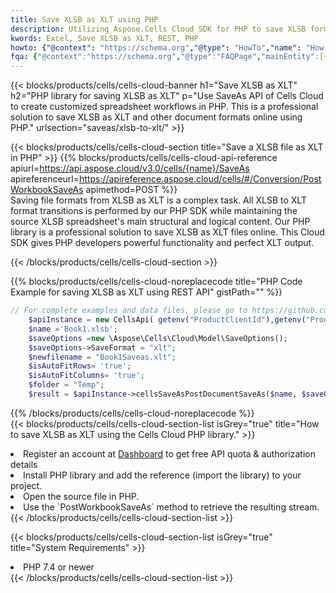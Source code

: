 ```yaml
---
title: Save XLSB as XLT using PHP 
description: Utilizing Aspose.Cells Cloud SDK for PHP to save XLSB format file as XLT format file. 
kwords: Excel, Save XLSB as XLT, REST, PHP
howto: {"@context": "https://schema.org","@type": "HowTo","name": "How to save XLSB as XLT using the Cells Cloud PHP library.","description": "How to save XLSB as XLT using the Cells Cloud PHP library.","image": {"@type": "ImageObject"},"url": "/php/saveas/xlsb-to-xlt/","step": [{ "@type": "HowToStep","name": "How to save XLSB as XLT using the Cells Cloud PHP library. step 1", "image": {"@type": "ImageObject",},"url": "/php/saveas/xlsb-to-xlt/","text": "Register an account at <a href='https://dashboard.aspose.cloud/'>Dashboard</a> to get free API quota & authorization details",},{ "@type": "HowToStep","name": "How to save XLSB as XLT using the Cells Cloud PHP library. step 1", "image": {"@type": "ImageObject",},"url": "/php/saveas/xlsb-to-xlt/","text": "Install PHP library and add the reference (import the library) to your project.",},{ "@type": "HowToStep","name": "How to save XLSB as XLT using the Cells Cloud PHP library. step 1", "image": {"@type": "ImageObject",},"url": "/php/saveas/xlsb-to-xlt/","text": "Open the source file in PHP.",},{ "@type": "HowToStep","name": "How to save XLSB as XLT using the Cells Cloud PHP library. step 1", "image": {"@type": "ImageObject",},"url": "/php/saveas/xlsb-to-xlt/","text": "Use the `PostWorkbookSaveAs` method to retrieve the resulting stream.",}, ],"supply": {"@type": "HowToSupply","name": "document"},"tool": [{"@type": "HowToTool","name": "phpstorm, Visual Studio Code, Eclipse"},{"@type": "HowToTool","name": "Aspose Cells"}],"totalTime": "PT6M"}
fqa: {"@context":"https://schema.org","@type":"FAQPage","mainEntity":[{"@type":"Question","name":"Why save file as other formats file in C# using REST API?","acceptedAnswer":{"@type":"Answer","text":"Documents are encoded in many ways, and some files may be incompatible with the software you use. To open and read such files, just save them as appropriate file formats.<br/><ol><li>Install .NET SDK and add the reference (import the library) to your project.</li><li>Open the source file in C# using REST API.</li><li>Call the PostWorkbookSaveAsRequest() method, passing an output filename with required extension.</li><li>Get the result of save as a separate file.</li></ol>"}},{"@type":"Question","name":"What file formats can I save as with your C# library?","acceptedAnswer":{"@type":"Answer","text":"We support a variety of file formats for conversion using .NET library, including XLSX, Excel, xls , PDF, CSV, HTML, Markdown, XML, PNG, JPG, TIFF, Json, TXT and many more."}},{"@type":"Question","name":"What is the maximum allowed file size for conversion using this .NET library?","acceptedAnswer":{"@type":"Answer","text":"There are no file size limits for format conversions using .NET library."}}]}
---
```



{{< blocks/products/cells/cells-cloud-banner h1="Save XLSB as XLT" h2="PHP library for saving XLSB as XLT" p="Use SaveAs API of Cells Cloud to create customized spreadsheet workflows in PHP. This is a professional solution to save XLSB as XLT and other document formats online using PHP." urlsection="saveas/xlsb-to-xlt/" >}}

{{< blocks/products/cells/cells-cloud-section  title="Save a XLSB file as XLT in PHP" >}}
{{% blocks/products/cells/cells-cloud-api-reference  apiurl=https://api.aspose.cloud/v3.0/cells/{name}/SaveAs  apireferenceurl=https://apireference.aspose.cloud/cells/#/Conversion/PostWorkbookSaveAs  apimethod=POST %}}
<br/>
Saving file formats from XLSB as XLT is a complex task. All XLSB to XLT format transitions is performed by our PHP SDK while maintaining the source XLSB spreadsheet's main structural and logical content. Our PHP library is a professional solution to save XLSB as XLT files online. This Cloud SDK gives PHP developers powerful functionality and perfect XLT output.

{{< /blocks/products/cells/cells-cloud-section >}}

{{% blocks/products/cells/cells-cloud-noreplacecode title="PHP Code Example for saving XLSB as XLT using REST API" gistPath="" %}}
  
```php
// For complete examples and data files, please go to https://github.com/aspose-cells-cloud/aspose-cells-cloud-php/
    $apiInstance = new CellsApi( getenv("ProductClientId"),getenv("ProductClientSecret") );
    $name ='Book1.xlsb';
    $saveOptions =new \Aspose\Cells\Cloud\Model\SaveOptions();
    $saveOptions->SaveFormat = "xlt";
    $newfilename = "Book1Saveas.xlt";
    $isAutoFitRows= 'true';
    $isAutoFitColumns= 'true';
    $folder = "Temp";
    $result = $apiInstance->cellsSaveAsPostDocumentSaveAs($name, $saveOptions, $newfilename,$isAutoFitRows, $isAutoFitColumns, $folder);
```
  
{{% /blocks/products/cells/cells-cloud-noreplacecode  %}}
<br/>
{{< blocks/products/cells/cells-cloud-section-list isGrey="true"  title="How to save XLSB as XLT using the Cells Cloud PHP library." >}}
<li>Register an account at <a href="https://dashboard.aspose.cloud/">Dashboard</a> to get free API quota & authorization details</li>
<li>Install PHP library and add the reference (import the library) to your project.</li>
<li>Open the source file in PHP.</li>
<li>Use the `PostWorkbookSaveAs` method to retrieve the resulting stream.</li>
{{< /blocks/products/cells/cells-cloud-section-list >}}

{{< blocks/products/cells/cells-cloud-section-list isGrey="true"  title="System Requirements" >}}
<li>PHP 7.4 or newer</li>
{{< /blocks/products/cells/cells-cloud-section-list >}}
